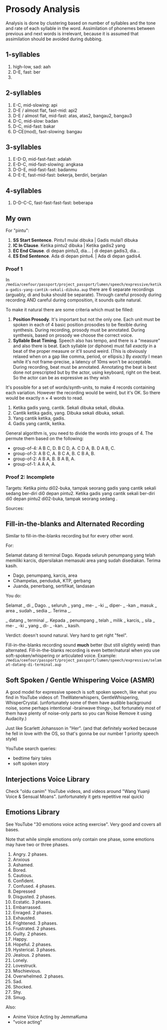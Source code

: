 # Prosody Analysis

Analysis is done by clustering based on number of syllables and the tone and rate of each syllable in the word.
Assimilation of phonemes between previous and next words is irrelevant,
because it is assumed that assimilation should be avoided during dubbing.

## 1-syllables

1. high-low, sad: aah
2. D-E, fast: ber
3.

## 2-syllables

1. E-C, mid-slowing: api
2. D-E / almost flat, fast-mid: api2
3. D-E / almost flat, mid-fast: atas, atas2, bangau2, bangau3
4. D-C, mid-slow: badan
4. D-C, mid-fast: bakar
5. D-CE(mod), fast-slowing: bangau

## 3-syllables

1. E-D-D, mid-fast-fast: adalah
2. E-D-C, mid-fast-slowing: angkasa
3. D-D-E, mid-fast-fast: badanmu
4. D-E-E, fast-mid-fast: bekerja, berdiri, berjalan

## 4-syllables

1. D-D-C-C, fast-fast-fast-fast: beberapa

## My own

For "pintu":

1. **SS Start Sentence**. Pintu1 mulai dibuka | Gadis mulai1 dibuka
2. **IC In Clause**. Ketika pintu2 dibuka | Ketika gadis2 yang
3. **EC End Clause**. di depan pintu3, dia...  | di depan gadis3, dia...
4. **ES End Sentence**. Ada di depan pintu4. | Ada di depan gadis4.

### Proof 1

In `/media/ceefour/passport/project_passport/lumen/speech/expressive/ketika-gadis-yang-cantik-sekali-dibuka.aup`
there are 6 separate recordings (arguably, di and buka should be separate).
Through careful prosody during recording AND careful during composition, it sounds quite natural.

To make it natural there are some criteria which must be filled:

1. **Position Prosody**. It's important but not the only one.
    Each unit must be spoken in each of 4 basic position prosodies to be flexible during synthesis.
    During recording, prosody must be annotated.
    During synthesis, based on prosody we choose the correct voice.
2. **Syllable Beat Timing**. Speech also has tempo, and there is a "measure" and also there is beat.
    Each syllable (or diphone) must fall _exactly_ in a beat of the proper measure or it'll sound weird.
    (This is obviously relaxed when on a gap like comma, period, or ellipsis.)
    By _exactly_ I mean while it's not frame-precise, a latency of 10ms won't be acceptable.
    During recording, beat must be annotated.
    Annotating the beat is best done not prescripted but by the actor, using keyboard, right on the beat.
    So the actor can be as expressive as they wish

It's possible for a set of words/synth-units, to make 4 records containing each variation.
However the recording would be weird, but it's OK.
So there would be exactly n × 4 words to read.

1. Ketika gadis yang, cantik. Sekali dibuka sekali, dibuka.
2. Cantik ketika gadis, yang. Dibuka sekali dibuka, sekali.
3. Yang cantik ketika, gadis.
4. Gadis yang cantik, ketika.

General algorithm is, you need to divide the words into groups of 4.
The permute them based on the following:

* group-of-4: A B C, D. B C D, A. C D A, B. D A B, C.
* group-of-3: A B C, A. B C A, B. C B A, B.
* group-of-2: A B A, B. B A B, A.
* group-of-1: A A A, A.

### Proof 2: Incomplete

Targets:
Ketika pintu di02-buka, tampak seorang gadis yang cantik sekali sedang ber-diri di0 depan pintu2.
Ketika gadis yang cantik sekali ber-diri di0 depan pintu2 di02-buka, tampak seorang sedang .

Sources:

## Fill-in-the-blanks and Alternated Recording

Similar to fill-in-the-blanks recording but for every other word.

For:

Selamat datang di terminal Dago. Kepada seluruh penumpang yang telah memiliki karcis,
dipersilakan memasuki area yang sudah disediakan. Terima kasih.

* Dago, penumpang, karcis, area
* Cihampelas, penduduk, KTP, gerbang
* Juanda, penerbang, sertifikat, landasan

You do:

Selamat _ di _ Dago. _ seluruh _ yang _ me- _ -ki _,
diper- _ -kan _ masuk _ area _ sudah _ sedia _. Terima _.

_ datang _ terminal _. Kepada _ penumpang _ telah _ milik _ karcis,
_ sila _ me- _ -ki _ yang _ di- _ -kan. _ kasih.

Verdict: doesn't sound natural. Very hard to get right "feel".

Fill-in-the-blanks recording sound **much** better (but still slightly weird) than alternated.
Fill-in-the-blanks recording is even better/natural when you use soft-spoken/whispering or articulated voice.
Example: `/media/ceefour/passport/project_passport/lumen/speech/expressive/selamat-datang-di-terminal.aup`

## Soft Spoken / Gentle Whispering Voice (ASMR)

A good model for expressive speech is soft spoken speech, like what you find in YouTube videos of:
TheWaterwhispers, GentleWhispering, WhisperCrystal. (unfortunately some of them have audible background noise,
some perhaps intentional -brainwave thingy-, but fortunately most of them have plenty of noise-only parts
so you can Noise Remove it using Audacity.)

Just like Scarlett Johansson in "Her". (and that definitely worked because he fell in love with the OS,
so that's gonna be our number 1 priority speech style)

YouTube search queries:

* bedtime fairy tales
* soft spoken story

## Interjections Voice Library

Check "oldu canim" YouTube videos, and videos around "Wang Yuanji Voice & Sensual Moans".
(unfortunately it gets repetitive real quick)

## Emotions Library

See YouTube "30 emotions voice acting exercise". Very good and covers all bases.

Note that while simple emotions only contain one phase,
some emotions may have two or three phases.

1. Angry. 2 phases.
2. Anxious
3. Ashamed.
4. Bored.
5. Cautious.
6. Confident.
7. Confused. 4 phases.
8. Depressed
9. Disgusted. 2 phases.
10. Ecstatic. 3 phases.
11. Embarrassed.
12. Enraged. 2 phases.
13. Exhausted.
14. Frightened. 3 phases.
15. Frustrated. 2 phases.
16. Guilty. 2 phases.
17. Happy.
18. Hopeful. 2 phases.
19. Hysterical. 3 phases.
20. Jealous. 2 phases.
21. Lonely.
22. Lovestruck.
23. Mischievious.
24. Overwhelmed. 2 phases.
25. Sad.
26. Shocked.
27. Shy.
28. Smug.

Also:

* Anime Voice Acting by JemmaKuma
* "voice acting"
